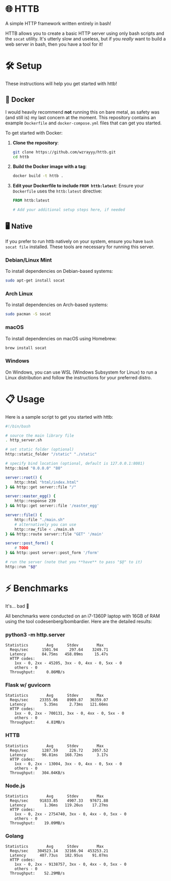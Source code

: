 # 🌐 HTTB
A simple HTTP framework written entirely in bash!

HTTB allows you to create a basic HTTP server using only bash scripts and the `socat` utility. It's utterly slow and useless, but if you _really_ want to build a web server in bash, then you have a tool for it!

# 🛠️ Setup
These instructions will help you get started with httb!

## 🐋 Docker
I would heavily recommend **not** running this on bare metal, as safety was (and still is) my last concern at the moment. This repository contains an example `Dockerfile` and `docker-compose.yml` files that can get you started.

To get started with Docker:

1. **Clone the repository**:
    ```sh
    git clone https://github.com/wzrayyy/httb.git
    cd httb
    ```

2. **Build the Docker image with a tag**:
    ```sh
    docker build -t httb .
    ```

3. **Edit your Dockerfile to include `FROM httb:latest`**:
    Ensure your `Dockerfile` uses the `httb:latest` directive:

    ```Dockerfile
    FROM httb:latest

    # Add your additional setup steps here, if needed
    ```

## 🖥️ Native
If you prefer to run httb natively on your system, ensure you have `bash socat file` installed. These tools are necessary for running this server.

### Debian/Linux Mint
To install dependencies on Debian-based systems:
```bash
sudo apt-get install socat
```

### Arch Linux
To install dependencies on Arch-based systems:
```bash
sudo pacman -S socat
```

### macOS
To install dependencies on macOS using Homebrew:
```bash
brew install socat
```

### Windows
On Windows, you can use WSL (Windows Subsystem for Linux) to run a Linux distribution and follow the instructions for your preferred distro.

# 📋 Usage
Here is a sample script to get you started with httb:

```sh
#!/bin/bash

# source the main library file
. http_server.sh

# set static folder (optional)
http::static_folder "/static" "./static"

# specify bind location (optional, default is 127.0.0.1:8081)
http::bind "0.0.0.0" "80"

server::root() {
    http::html "html/index.html"
} && http::get server::file "/"

server::easter_egg() {
    http::response 239
} && http::get server::file '/easter_egg'

server::file() {
    http::file "./main.sh"
    # alternatively you can use
    http::raw_file < ./main.sh
} && http::route server::file "GET" '/main'

server::post_form() {
    # TODO
} && http::post server::post_form '/form'

# run the server (note that you **have** to pass "$@" to it)
http::run "$@"
```

# ⚡ Benchmarks
It's... bad 🥲

All benchmarks were conducted on an i7-1360P laptop with 16GB of RAM using the tool codesenberg/bombardier. Here are the detailed results:

### python3 -m http.server
```
Statistics        Avg      Stdev        Max
  Reqs/sec      1501.94     297.64    3249.71
  Latency       84.75ms   458.09ms     15.47s
  HTTP codes:
    1xx - 0, 2xx - 45205, 3xx - 0, 4xx - 0, 5xx - 0
    others - 0
  Throughput:     0.86MB/s
```

### Flask w/ guvicorn
```
Statistics        Avg      Stdev        Max
  Reqs/sec     23355.06    8909.87   36359.07
  Latency        5.35ms     2.73ms   121.66ms
  HTTP codes:
    1xx - 0, 2xx - 700131, 3xx - 0, 4xx - 0, 5xx - 0
    others - 0
  Throughput:     4.81MB/s
```

### HTTB
```
Statistics        Avg      Stdev        Max
  Reqs/sec      1287.59     226.72    2057.52
  Latency       96.81ms   168.72ms      3.17s
  HTTP codes:
    1xx - 0, 2xx - 13004, 3xx - 0, 4xx - 0, 5xx - 0
    others - 0
  Throughput:   304.04KB/s
```

### Node.js
```
Statistics        Avg      Stdev        Max
  Reqs/sec     91833.85    4907.33   97671.88
  Latency        1.36ms   119.26us    17.27ms
  HTTP codes:
    1xx - 0, 2xx - 2754740, 3xx - 0, 4xx - 0, 5xx - 0
    others - 0
  Throughput:    19.09MB/s
```

### Golang
```
Statistics        Avg      Stdev        Max
  Reqs/sec    304523.14   32166.94  453253.21
  Latency      407.73us   182.95us    91.07ms
  HTTP codes:
    1xx - 0, 2xx - 9138757, 3xx - 0, 4xx - 0, 5xx - 0
    others - 0
  Throughput:    52.29MB/s
```
